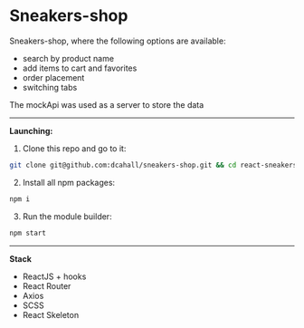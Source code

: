 # Sneakers-shop
Sneakers-shop, where the following options are available: 
- search by product name
- add items to cart and favorites
- order placement
- switching tabs

The mockApi was used as a server to store the data
____
**Launching:**
1. Clone this repo and go to it:
``` sh
git clone git@github.com:dcahall/sneakers-shop.git && cd react-sneakers-shop
```
2. Install all npm packages:
``` sh
npm i
```
3. Run the module builder:
``` sh
npm start
```
____
**Stack**
- ReactJS + hooks
- React Router
- Axios
- SCSS
- React Skeleton
